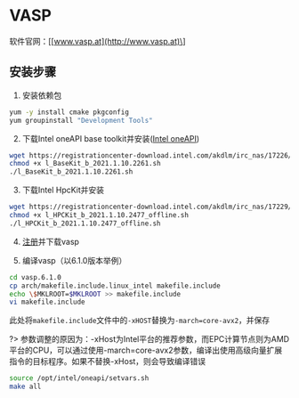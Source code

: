 # VASP

软件官网：\[[www.vasp.at](http://www.vasp.at)\]

## 安装步骤

1. 安装依赖包

```bash
yum -y install cmake pkgconfig
yum groupinstall "Development Tools"
```

2. 下载Intel oneAPI base toolkit并安装([Intel oneAPI](https://software.intel.com/content/www/us/en/develop/tools/oneapi.html))

```bash
wget https://registrationcenter-download.intel.com/akdlm/irc_nas/17226/l_BaseKit_b_2021.1.10.2261.sh
chmod +x l_BaseKit_b_2021.1.10.2261.sh
./l_BaseKit_b_2021.1.10.2261.sh
```

3. 下载Intel HpcKit并安装

```bash
wget https://registrationcenter-download.intel.com/akdlm/irc_nas/17229/l_HPCKit_b_2021.1.10.2477_offline.sh 
chmod +x l_HPCKit_b_2021.1.10.2477_offline.sh 
./l_HPCKit_b_2021.1.10.2477_offline.sh 
```

4. [注册](https://www.vasp.at/registration_form/)并下载vasp

5. 编译vasp（以6.1.0版本举例）

```bash
cd vasp.6.1.0
cp arch/makefile.include.linux_intel makefile.include
echo \$MKLROOT=$MKLROOT >> makefile.include
vi makefile.include
```

此处将`makefile.include`文件中的`-xHOST`替换为`-march=core-avx2`，并保存

?> 参数调整的原因为：-xHost为Intel平台的推荐参数，而EPC计算节点则为AMD平台的CPU，可以通过使用-march=core-avx2参数，编译出使用高级向量扩展指令的目标程序。如果不替换-xHost，则会导致编译错误

```bash
source /opt/intel/oneapi/setvars.sh
make all
```

